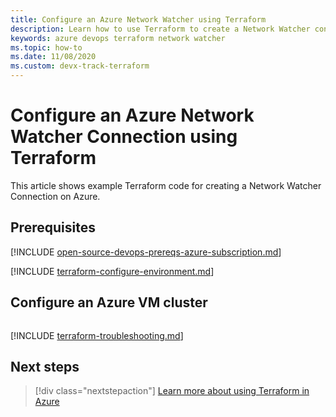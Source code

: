 ```yaml
---
title: Configure an Azure Network Watcher using Terraform
description: Learn how to use Terraform to create a Network Watcher connection in Azure.
keywords: azure devops terraform network watcher
ms.topic: how-to
ms.date: 11/08/2020
ms.custom: devx-track-terraform
---
```


# Configure an Azure Network Watcher Connection using Terraform

This article shows example Terraform code for creating a Network Watcher Connection on Azure.

## Prerequisites

[!INCLUDE [open-source-devops-prereqs-azure-subscription.md](../includes/open-source-devops-prereqs-azure-subscription.md)]

[!INCLUDE [terraform-configure-environment.md](includes/terraform-configure-environment.md)]

## Configure an Azure VM cluster

```hcl

```


[!INCLUDE [terraform-troubleshooting.md](includes/terraform-troubleshooting.md)]

## Next steps

> [!div class="nextstepaction"] 
> [Learn more about using Terraform in Azure](/azure/terraform)
